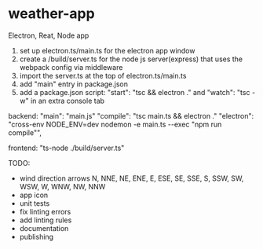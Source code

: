 # weather-app

Electron, Reat, Node app

1. set up electron.ts/main.ts for the electron app window
2. create a /build/server.ts for the node js server(express) that uses the webpack config via middleware
3. import the server.ts at the top of electron.ts/main.ts
4. add "main" entry in package.json
5. add a package.json script: "start": "tsc && electron ." and "watch": "tsc -w" in an extra console tab

backend:
"main": "main.js"
"compile": "tsc main.ts && electron ."
"electron": "cross-env NODE_ENV=dev nodemon -e main.ts --exec \"npm run compile\"",

frontend:
"ts-node ./build/server.ts"

TODO:

- wind direction arrows N, NNE, NE, ENE, E, ESE, SE, SSE, S, SSW, SW, WSW, W, WNW, NW, NNW
- app icon
- unit tests
- fix linting errors
- add linting rules
- documentation
- publishing
